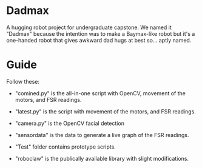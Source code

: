 # Dadmax
A hugging robot project for undergraduate capstone. We named it "Dadmax" because the intention was to make a Baymax-like robot but it's a one-handed robot that gives awkward dad hugs at best so... aptly named.

<h1 align="left">Guide</h1>

Follow these:

- "comined.py" is the all-in-one script with OpenCV, movement of the motors, and FSR readings.

- "latest.py" is the script with movement of the motors, and FSR readings.

- "camera.py" is the OpenCV facial detection

- "sensordata" is the data to generate a live graph of the FSR readings.

- "Test" folder contains prototype scripts.

- "roboclaw" is the publically available library with slight modifications.


